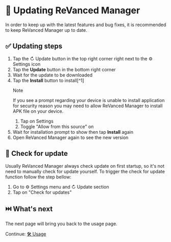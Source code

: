 # 🔄 Updating ReVanced Manager

In order to keep up with the latest features and bug fixes, it is recommended to keep ReVanced Manager up to date.

## ✅ Updating steps

1. Tap the ↻ Update button in the top right corner right next to the ⚙️ Settings icon
2. Tap the **Update** button in the bottom right corner
3. Wait for the update to be downloaded
4. Tap the **Install** button to install[^1]
   > [!Note]
   > If you see a prompt regarding your device is unable to install application for security reason 
   > you may need to allow ReVanced Manager to install APK file on your device.
   > 1. Tap on Settings
   > 2. Toggle "Allow from this source" on
5. Wait for installation prompt to show then tap **Install** again
6. Open ReVanced Manager again to see the new version

## 🔎 Check for update

Usually ReVanced Manager always check update on first startup, so it's not need to manually check for update yourself.
To trigger the check for update function follow the step bellow:

1. Go to ⚙️ Settings menu and ↻ Update section
2. Tap on "Check for updates"

## ⏭️ What's next

The next page will bring you back to the usage page.

Continue: [🛠️ Usage](2_usage.md)
